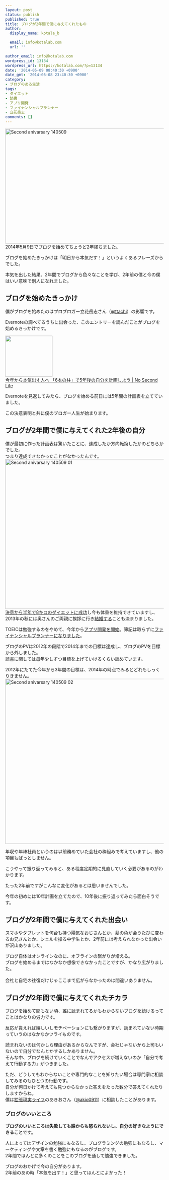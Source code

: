 ```yaml
---
layout: post
status: publish
published: true
title: ブログが2年間で僕に与えてくれたもの
author:
  display_name: kotala_b

  email: info@kotalab.com
  url: ''

author_email: info@kotalab.com
wordpress_id: 13134
wordpress_url: https://kotalab.com/?p=13134
date: '2014-05-09 08:40:30 +0900'
date_gmt: '2014-05-08 23:40:30 +0900'
category:
- ブログのある生活
tags:
- ダイエット
- 読書
- アプリ開発
- ファイナンシャルプランナー
- 立花岳志
comments: []
---
```

<p><img src="https://kotalab.com/wp-content/uploads/second-anivarsary_140509.jpg" alt="Second anivarsary 140509" title="second-anivarsary_140509.JPG" border="0" width="548" height="365" /><br />
2014年5月9日でブログを始めてちょうど2年経ちました。</p>
<p>ブログを始めたきっかけは「明日から本気だす！」というよくあるフレーズからでした。</p>
<p>本気を出した結果、2年間でブログから色々なことを学び、2年前の僕と今の僕はいい意味で別人になれました。<br />
<!--more--></p>
<h2>ブログを始めたきっかけ</h2>
<p>僕がブログを始めたのはプロブロガー立花岳志さん（<a href="https://twitter.com/ttachi" target="_blank">@ttachi</a>）の影響です。</p>
<p>Evernoteの調べてるうちに出会った、このエントリーを読んだことがブログを始めるきっかけです。</p>
<div class="shht">
<div class="shhtimg"><a href="http://www.ttcbn.net/no_second_life/archives/19748" target="_blank"><img src="http://capture.heartrails.com/150x130/shadow?http://www.ttcbn.net/no_second_life/archives/19748" alt="" width="150" height="130" /></a></div>
<div class="shhttext"><a href="http://www.ttcbn.net/no_second_life/archives/19748" target="_blank">今年から本気出す人へ 「6本の柱」で5年後の自分を計画しよう | No Second Life</a><a href="http://b.hatena.ne.jp/entry/http://www.ttcbn.net/no_second_life/archives/19748" target="_blank"><img border="0" src="http://b.hatena.ne.jp/entry/image/http://www.ttcbn.net/no_second_life/archives/19748" alt="" /></a></div>
</div>
<div class="clear"></div>
<p>Evernoteを見返してみたら、ブログを始める前日には5年間の計画表を立てていました。</p>
<p>この決意表明と共に僕のブロガー人生が始まります。</p>
<h2>ブログが2年間で僕に与えてくれた2年後の自分</h2>
<p>僕が最初に作った計画表は驚いたことに、達成したか方向転換したかのどちらかでした。<br />
つまり<span class="b">達成できなかったことがなかった</span>んです。<br />
<img src="https://kotalab.com/wp-content/uploads/second-anivarsary_140509_01.jpg" alt="Second anivarsary 140509 01" title="second-anivarsary_140509_01.JPG" border="0" width="548" height="476" /><br />
<a href="https://kotalab.com/diet-8kg">決意から半年で8キロのダイエットに成功</a>し今も体重を維持できていますし、2013年の秋には奥さんのご両親に挨拶に行き<a href="https://kotalab.com/we-got-married">結婚する</a>ことも決まりました。</p>
<p>TOEICは勉強するのをやめて、今年から<a href="https://kotalab.com/category/ios-developer">アプリ開発を開始</a>。簿記は取らずに<a href="https://kotalab.com/pass-the-exam">ファイナンシャルプランナーになりました</a>。</p>
<p>ブログのPVは2012年の段階で2014年までの目標は達成し、ブログのPVを目標から外しました。<br />
読書に関しては毎年少しずつ目標を上げていけるくらい読めています。</p>
<p>2012年にたてた今年から3年間の目標は、2014年の時点でみるとどれもしっくりきません。<br />
<img src="https://kotalab.com/wp-content/uploads/second-anivarsary_140509_02.jpg" alt="Second anivarsary 140509 02" title="second-anivarsary_140509_02.JPG" border="0" width="508" height="524" /></p>
<p>年収や年棒社員というのは以前務めていた会社の枠組みで考えていますし、他の項目もぱっとしません。</p>
<p>こうやって振り返ってみると、ある程度定期的に見直していく必要があるのがわかります。</p>
<p>たった2年前ですがこんなに変化があるとは思いませんでした。</p>
<p>今年の初めには10年計画を立てたので、10年後に振り返ってみたら面白そうです。</p>
<h2>ブログが2年間で僕に与えてくれた出会い</h2>
<p>スマホやタブレットを何台も持つ陽気なおじさんとか、髪の色が会うたびに変わるお兄さんとか、シェルを操る中学生とか、2年前には考えられなかった出会いが沢山ありました。</p>
<p><span class="b">ブログ自体はオンラインなのに、オフラインの繋がりが増える。</span><br />
ブログを始めるまではなかなか想像できなかったことですが、かなり広がりました。<br><br />
会社と自宅の往復だけじゃここまで広がらなかったのは間違いありません。</p>
<h2>ブログが2年間で僕に与えてくれたチカラ</h2>
<p>ブログを始めて間もない頃、誰に読まれてるかもわからないブログを続けるってことはかなりの労力です。</p>
<p>反応が貰えれば嬉しいしモチベーションにも繋がりますが、読まれていない時期っていうのはなかなかツライものです。</p>
<p>読まれないのは何かしら理由があるからなんですが、<span class="b">会社じゃないから上司もいないので自分でなんとかするしかありません</span>。<br />
そんな中、ブログを続けていくことでなんでアクセスが増えないのか「自分で考えて行動する力」がつきました。<br></p>
<p>ただ、どうしてもわからないことや専門的なことを知りたい場合は専門家に相談してみるのもひとつの行動です。<br />
自分が何日かけて考えても見つからなかった答えをたった数分で答えてくれたりしますからね。<br />
僕は<a href="http://akio0911.net/" target="_blank">拡張現実ライフ</a>のあきおさん（<a href="https://twitter.com/akio0911" target="_blank">@akio0911</a>）に相談したことがあります。</p>
<h3>ブログのいいところ</h3>
<p><strong>ブログのいいところは失敗しても誰からも怒られないし、自分の好きなようにできること</strong>です。</p>
<p>人によってはデザインの勉強にもなるし、プログラミングの勉強にもなるし、マーケティングや文章を書く勉強にもなるのがブログです。<br />
2年間でほんとに多くのことをこのブログを通して勉強できました。</p>
<p>ブログのおかげで今の自分があります。<br />
2年前のあの時「本気を出す！」と思ってほんとによかった！</p>
